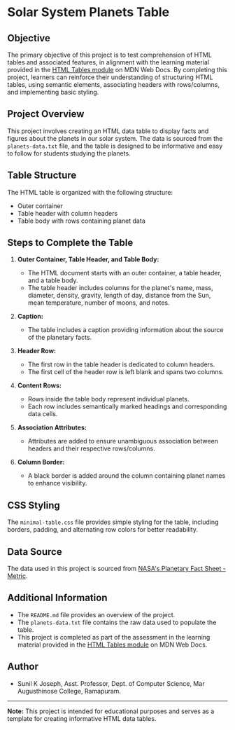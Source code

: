 # Solar System Planets Table

## Objective

The primary objective of this project is to test comprehension of HTML tables and associated features, in alignment with the learning material provided in the [HTML Tables module](https://developer.mozilla.org/en-US/docs/Learn/HTML/Tables) on MDN Web Docs. By completing this project, learners can reinforce their understanding of structuring HTML tables, using semantic elements, associating headers with rows/columns, and implementing basic styling.

## Project Overview

This project involves creating an HTML data table to display facts and figures about the planets in our solar system. The data is sourced from the `planets-data.txt` file, and the table is designed to be informative and easy to follow for students studying the planets.

## Table Structure

The HTML table is organized with the following structure:

- Outer container
- Table header with column headers
- Table body with rows containing planet data

## Steps to Complete the Table

1. **Outer Container, Table Header, and Table Body:**
   - The HTML document starts with an outer container, a table header, and a table body.
   - The table header includes columns for the planet's name, mass, diameter, density, gravity, length of day, distance from the Sun, mean temperature, number of moons, and notes.

2. **Caption:**
   - The table includes a caption providing information about the source of the planetary facts.

3. **Header Row:**
   - The first row in the table header is dedicated to column headers.
   - The first cell of the header row is left blank and spans two columns.

4. **Content Rows:**
   - Rows inside the table body represent individual planets.
   - Each row includes semantically marked headings and corresponding data cells.

5. **Association Attributes:**
   - Attributes are added to ensure unambiguous association between headers and their respective rows/columns.

6. **Column Border:**
   - A black border is added around the column containing planet names to enhance visibility.

## CSS Styling

The `minimal-table.css` file provides simple styling for the table, including borders, padding, and alternating row colors for better readability.

## Data Source

The data used in this project is sourced from [NASA's Planetary Fact Sheet - Metric](http://nssdc.gsfc.nasa.gov/planetary/factsheet/).

## Additional Information

- The `README.md` file provides an overview of the project.
- The `planets-data.txt` file contains the raw data used to populate the table.
- This project is completed as part of the assessment in the learning material provided in the [HTML Tables module](https://developer.mozilla.org/en-US/docs/Learn/HTML/Tables) on MDN Web Docs.

## Author

- Sunil K Joseph, Asst. Professor, Dept. of Computer Science, Mar Augusthinose College, Ramapuram.

---

**Note:** This project is intended for educational purposes and serves as a template for creating informative HTML data tables.
